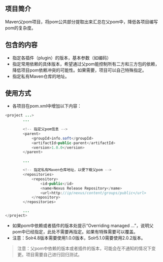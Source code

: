 项目简介
-----
Maven父pom项目，将pom公共部分提取出来汇总在父pom中，降低各项目编写pom的复杂度。

包含的内容
-----
* 指定各插件（plugin）的版本，基本参数（如编码）
* 指定常用依赖的具体版本，希望通过父pom能控制所有二方和三方包的依赖，降低项目pom依赖冲突的可能性。如果需要，项目可以自己特殊指定。
* 指定私有Maven仓库的地址。

使用方式
-----
* 各项目在pom.xml中增加以下内容：

```java
<project ...>
        ...
        
        <!-- 指定父pom信息 -->
        <parent>
            <groupId>info.soft</groupId>
            <artifactId>public-parent</artifactId>
            <version>1.0.0</version>
        </parent>

        ...

        <!-- 指定私有Maven仓库地址，以便下载父pom -->
        <repositories>
	        <repository>
		        <id>public</id>
		        <name>Nexus Release Repository</name>
		        <url>http://ip/nexus/content/groups/public</url>
	        </repository>
        </repositories>

        ...
</project>
```

* 如果pom中依赖或者插件的版本处提示“Overriding managed ...”，说明父pom中已经指定，此处不需要再指定。如果有特殊需要可以覆盖。
* 注意：Solr4.8版本需要使用1.0.0版本，Solr5.1.0需要使用2.0.2版本。

> 注意：父pom中依赖的版本或者插件的版本，可能会在不通知的情况下变更。项目需要自己进行回归测试。
